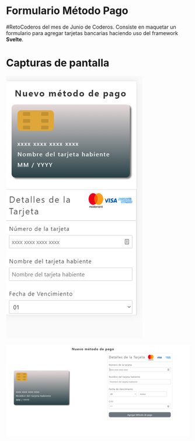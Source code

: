 # Formulario Método Pago

#RetoCoderos del mes de Junio de Coderos. Consiste en maquetar un formulario para agregar tarjetas bancarias haciendo uso del framework **Svelte**.

# Capturas de pantalla

![Captura Pantalla](celular.png)

![Captura Pantalla](./escritorio.png)
